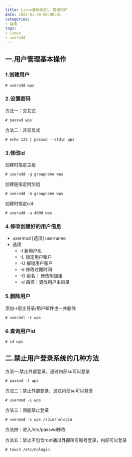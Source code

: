 ```yaml
---
title: Linux基础命令1：管理用户
date: 2023-01-28 00:00:01
categories:
- 运维
tags:
- Linux
- useradd
---
```


## 一.用户管理基本操作
### 1.创建用户
```
# useradd wps
```
### 2.设置密码
方法一：交互式
```
# passwd wps
```
方法二：非交互式
```
# echo 123 | passwd --stdin wps
```

### 3.修改id

创建时指定主组
```
# useradd -g groupname wps
```

创建是指定附加组
```
# useradd -G groupname wps
```

创建时指定uid
```
# useradd -u 4000 wps
```
### 4.修改创建好的用户信息
- usermod [选项] username
- 选项 
  - -l 新用户名
  - -L 锁定用户账户
  - -U 解锁用户账户
  - -e 修改过期时间
  - -G 组名： 修改附加组
  - -d 路径：更改用户主目录

### 5.删除用户
添加-r宿主目录/用户邮件也一并删除
```
# userdel -r wps
```

### 6.查询用户id
```
# id wps
```


## 二.禁止用户登录系统的几种方法

方法一:禁止外部登录，通过内部su可以登录
```
# passwd -l wps
```

方法二：禁止外部登录，通过内部su可以登录
```
# usermod -L wps
```

方法三：彻底禁止登录
```
# usermod -s wps /sbin/nologin
```

方法四：进入/etc/passwd修改

方法五：禁止不包含root通过外部所有账号登录，内部可以登录
```
# touch /etc/nologin
```

